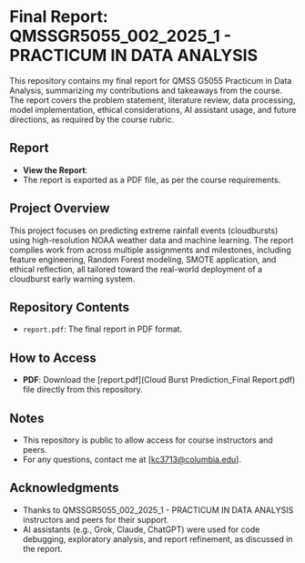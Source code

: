 # Final Report: QMSSGR5055_002_2025_1 - PRACTICUM IN DATA ANALYSIS

This repository contains my final report for QMSS G5055 Practicum in Data Analysis, summarizing my contributions and takeaways from the course. The report covers the problem statement, literature review, data processing, model implementation, ethical considerations, AI assistant usage, and future directions, as required by the course rubric.

## Report
- **View the Report**: 
- The report is exported as a PDF file, as per the course requirements.

## Project Overview
This project focuses on predicting extreme rainfall events (cloudbursts) using high-resolution NOAA weather data and machine learning. The report compiles work from across multiple assignments and milestones, including feature engineering, Random Forest modeling, SMOTE application, and ethical reflection, all tailored toward the real-world deployment of a cloudburst early warning system.

## Repository Contents
- `report.pdf`: The final report in PDF format.

## How to Access
- **PDF**: Download the [report.pdf](Cloud Burst Prediction_Final Report.pdf) file directly from this repository.

## Notes
- This repository is public to allow access for course instructors and peers.
- For any questions, contact me at [kc3713@columbia.edu].

## Acknowledgments
- Thanks to QMSSGR5055_002_2025_1 - PRACTICUM IN DATA ANALYSIS instructors and peers for their support.
- AI assistants (e.g., Grok, Claude, ChatGPT) were used for code debugging, exploratory analysis, and report refinement, as discussed in the report.
